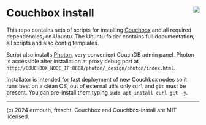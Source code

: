 # <img align="right" src="https://cdn.cloudwall.me/couchbox/couchbox-github.svg" /> Couchbox install

This repo contains sets of scripts for installing [Couchbox](https://github.com/ermouth/couchbox) 
and all required dependencies, on Ubuntu. The Ubuntu folder contains full documentation, 
all scripts and also config templates.

Script also installs [Photon](https://github.com/ermouth/couch-photon), very convenient 
CouchDB admin panel. Photon is accessible after installation at proxy debug port at 
`http://COUCHBOX_NODE_IP:8888/photon/_design/photon/index.html`.

Installator is intended for fast deployment of new Couchbox nodes so it runs best 
on a clean OS, out of external utils only `curl` and `git` must be present. You can 
pre-install them typing `sudo apt install curl git -y`.

-----------
(c) 2024 ermouth, ftescht. Couchbox and Couchbox-install are MIT licensed.
